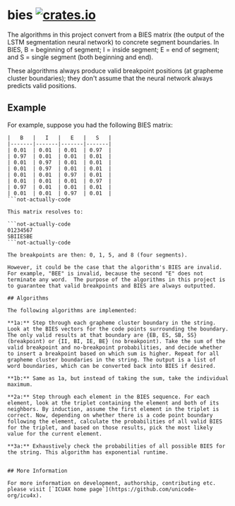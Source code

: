 # bies [![crates.io](http://meritbadge.herokuapp.com/bies)](https://crates.io/crates/bies)

The algorithms in this project convert from a BIES matrix (the output of the LSTM segmentation neural network) to concrete segment boundaries.  In BIES, B = beginning of segment; I = inside segment; E = end of segment; and S = single segment (both beginning and end).

These algorithms always produce valid breakpoint positions (at grapheme cluster boundaries); they don't assume that the neural network always predicts valid positions.

## Example

For example, suppose you had the following BIES matrix:

```not-actually-code
|   B   |   I   |   E   |   S   |
|-------|-------|-------|-------|
| 0.01  | 0.01  | 0.01  | 0.97  |
| 0.97  | 0.01  | 0.01  | 0.01  |
| 0.01  | 0.97  | 0.01  | 0.01  |
| 0.01  | 0.97  | 0.01  | 0.01  |
| 0.01  | 0.01  | 0.97  | 0.01  |
| 0.01  | 0.01  | 0.01  | 0.97  |
| 0.97  | 0.01  | 0.01  | 0.01  |
| 0.01  | 0.01  | 0.97  | 0.01  |
```not-actually-code

This matrix resolves to:

```not-actually-code
01234567
SBIIESBE
```not-actually-code

The breakpoints are then: 0, 1, 5, and 8 (four segments).

However, it could be the case that the algorithm's BIES are invalid.  For example, "BEE" is invalid, because the second "E" does not terminate any word.  The purpose of the algorithms in this project is to guarantee that valid breakpoints and BIES are always outputted.

## Algorithms

The following algorithms are implemented:

**1a:** Step through each grapheme cluster boundary in the string. Look at the BIES vectors for the code points surrounding the boundary. The only valid results at that boundary are {EB, ES, SB, SS} (breakpoint) or {II, BI, IE, BE} (no breakpoint). Take the sum of the valid breakpoint and no-breakpoint probabilities, and decide whether to insert a breakpoint based on which sum is higher. Repeat for all grapheme cluster boundaries in the string. The output is a list of word boundaries, which can be converted back into BIES if desired.

**1b:** Same as 1a, but instead of taking the sum, take the individual maximum.

**2a:** Step through each element in the BIES sequence. For each element, look at the triplet containing the element and both of its neighbors. By induction, assume the first element in the triplet is correct. Now, depending on whether there is a code point boundary following the element, calculate the probabilities of all valid BIES for the triplet, and based on those results, pick the most likely value for the current element.

**3a:** Exhaustively check the probabilities of all possible BIES for the string. This algorithm has exponential runtime.


## More Information

For more information on development, authorship, contributing etc. please visit [`ICU4X home page`](https://github.com/unicode-org/icu4x).
